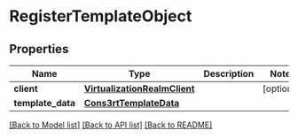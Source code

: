 # RegisterTemplateObject

## Properties
Name | Type | Description | Notes
------------ | ------------- | ------------- | -------------
**client** | [**VirtualizationRealmClient**](VirtualizationRealmClient.md) |  | [optional] 
**template_data** | [**Cons3rtTemplateData**](Cons3rtTemplateData.md) |  | 

[[Back to Model list]](../README.md#documentation-for-models) [[Back to API list]](../README.md#documentation-for-api-endpoints) [[Back to README]](../README.md)


